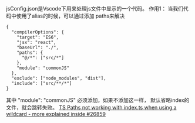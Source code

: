 jsConfig.json是Vscode下用来处理js文件中显示的一个代码。
作用1：
	当我们代码中使用了alias的时候，可以通过添加 paths来解决
````
{
  "compilerOptions": {
    "target": "ES6",
    "jsx": "react",
    "baseUrl": "./",
    "paths": {
      "@/*": ["src/*"]
    },
    "module": "commonJS"
  },
  "exclude": ["node_modules", "dist"],
  "include": ["src/**/*"]
}
````
其中 "module": "commonJS" 必须添加，如果不添加这一样， 默认省略index的文件，就会跳转失败。
[TS Paths not working with index.ts when using a wildcard - more explained inside #26859](https://github.com/microsoft/TypeScript/issues/26859)
